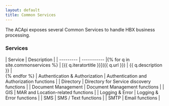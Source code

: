```yaml
---
layout: default
title: Common Services
---
```


The ACApi exposes several Common Services to handle HBX business processing.

### Services

| Service	| Description |
| --------- | ----------- |{% for q in site.commonservices %}
| [{{ q.iteratortitle }}]({{ q.url }}) | {{ q.description }} |<br>{% endfor %}
| Authentication & Authorization | Authentication and Authorization functions |
| Directory	| Directory for Service discovery functions |
| Document Management	| Document Management functions |
| GIS	| MAR and Location-related functions |
| Logging & Error	| Logging & Error functions |
| SMS	| SMS / Text functions |
| SMTP	| Email functions |
